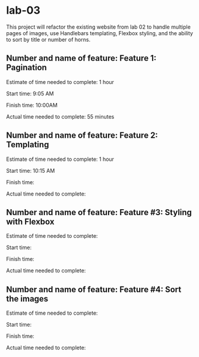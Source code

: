 # lab-03

This project will refactor the existing website from lab 02 to handle multiple pages of images, use Handlebars templating, Flexbox styling, and the ability to sort by title or number of horns.


## Number and name of feature: Feature 1: Pagination

Estimate of time needed to complete: 1 hour

Start time: 9:05 AM

Finish time: 10:00AM

Actual time needed to complete: 55 minutes


## Number and name of feature: Feature 2: Templating

Estimate of time needed to complete:  1 hour

Start time: 10:15 AM

Finish time: 

Actual time needed to complete: 


## Number and name of feature: Feature #3: Styling with Flexbox

Estimate of time needed to complete: 

Start time: 

Finish time: 

Actual time needed to complete: 


## Number and name of feature: Feature #4: Sort the images

Estimate of time needed to complete: 

Start time: 

Finish time: 

Actual time needed to complete: 
